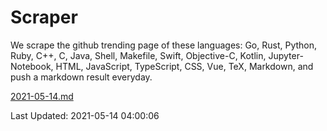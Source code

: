# Scraper

We scrape the github trending page of these languages: Go, Rust, Python, Ruby, C++, C, Java, Shell, Makefile, Swift, Objective-C, Kotlin, Jupyter-Notebook, HTML, JavaScript, TypeScript, CSS, Vue, TeX, Markdown, and push a markdown result everyday.

[2021-05-14.md](https://github.com/yangwenmai/github-trending-backup/blob/master/2021-05-14.md)

Last Updated: 2021-05-14 04:00:06